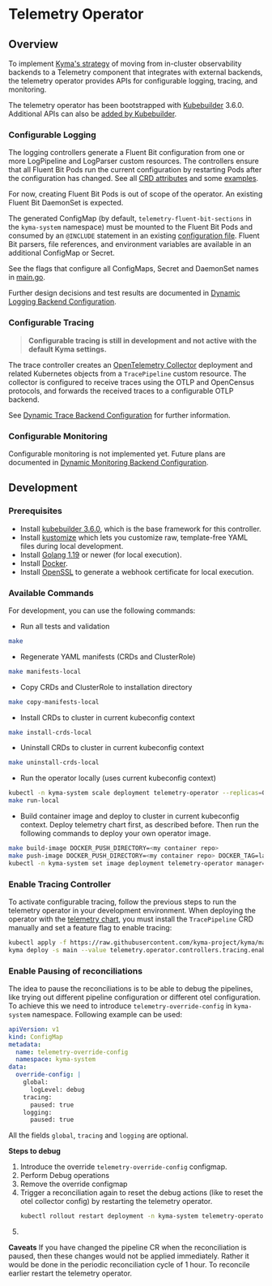 # Telemetry Operator

## Overview

To implement [Kyma's strategy](https://github.com/kyma-project/community/blob/main/concepts/observability-strategy/strategy.md) of moving from in-cluster observability backends to a Telemetry component that integrates with external backends, the telemetry operator provides APIs for configurable logging, tracing, and monitoring.

The telemetry operator has been bootstrapped with [Kubebuilder](https://github.com/kubernetes-sigs/kubebuilder) 3.6.0. Additional APIs can also be [added by Kubebuilder](https://book.kubebuilder.io/cronjob-tutorial/new-api.html).

### Configurable Logging

The logging controllers generate a Fluent Bit configuration from one or more LogPipeline and LogParser custom resources. The controllers ensure that all Fluent Bit Pods run the current configuration by restarting Pods after the configuration has changed. See all [CRD attributes](apis/telemetry/v1alpha1/logpipeline_types.go) and some [examples](config/samples).

For now, creating Fluent Bit Pods is out of scope of the operator. An existing Fluent Bit DaemonSet is expected.

The generated ConfigMap (by default, `telemetry-fluent-bit-sections` in the `kyma-system` namespace) must be mounted to the Fluent Bit Pods and consumed by an `@INCLUDE` statement in an existing [configuration file](https://docs.fluentbit.io/manual/administration/configuring-fluent-bit/classic-mode/configuration-file). Fluent Bit parsers, file references, and environment variables are available in an additional ConfigMap or Secret.

See the flags that configure all ConfigMaps, Secret and DaemonSet names in [main.go](main.go).

Further design decisions and test results are documented in [Dynamic Logging Backend Configuration](https://github.com/kyma-project/community/tree/main/concepts/observability-strategy/configurable-logging).

### Configurable Tracing

>**Configurable tracing is still in development and not active with the default Kyma settings.**

The trace controller creates an [OpenTelemetry Collector](https://opentelemetry.io/docs/collector/) deployment and related Kubernetes objects from a `TracePipeline` custom resource. The collector is configured to receive traces using the OTLP and OpenCensus protocols, and forwards the received traces to a configurable OTLP backend.

See [Dynamic Trace Backend Configuration](https://github.com/kyma-project/community/tree/main/concepts/observability-strategy/configurable-tracing) for further information.

### Configurable Monitoring

Configurable monitoring is not implemented yet. Future plans are documented in [Dynamic Monitoring Backend Configuration](https://github.com/kyma-project/community/tree/main/concepts/observability-strategy/configurable-monitoring).

## Development

### Prerequisites
- Install [kubebuilder 3.6.0](https://github.com/kubernetes-sigs/kubebuilder), which is the base framework for this controller.
- Install [kustomize](https://github.com/kubernetes-sigs/kustomize) which lets you customize raw, template-free YAML files during local development.
- Install [Golang 1.19](https://golang.org/dl/) or newer (for local execution).
- Install [Docker](https://www.docker.com/get-started).
- Install [OpenSSL](https://www.openssl.org/) to generate a webhook certificate for local execution.

### Available Commands

For development, you can use the following commands:

- Run all tests and validation

```bash
make
```

- Regenerate YAML manifests (CRDs and ClusterRole)

```bash
make manifests-local
```

- Copy CRDs and ClusterRole to installation directory

```bash
make copy-manifests-local
```

- Install CRDs to cluster in current kubeconfig context

```bash
make install-crds-local
```

- Uninstall CRDs to cluster in current kubeconfig context

```bash
make uninstall-crds-local
```

- Run the operator locally (uses current kubeconfig context)

```bash
kubectl -n kyma-system scale deployment telemetry-operator --replicas=0 # Scale down in-cluster telemetry-operator
make run-local
```

- Build container image and deploy to cluster in current kubeconfig context. Deploy telemetry chart first, as described before. Then run the following commands to deploy your own operator image.

```bash
make build-image DOCKER_PUSH_DIRECTORY=<my container repo>
make push-image DOCKER_PUSH_DIRECTORY=<my container repo> DOCKER_TAG=latest
kubectl -n kyma-system set image deployment telemetry-operator manager=<my container repo>/telemetry-operator:latest
```

### Enable Tracing Controller

To activate configurable tracing, follow the previous steps to run the telemetry operator in your development environment. When deploying the operator with the [telemetry chart](https://github.com/kyma-project/kyma/tree/main/resources/telemetry), you must install the `TracePipeline` CRD manually and set a feature flag to enable tracing:

```bash
kubectl apply -f https://raw.githubusercontent.com/kyma-project/kyma/main/components/telemetry-operator/config/crd/bases/telemetry.kyma-project.io_tracepipelines.yaml
kyma deploy -s main --value telemetry.operator.controllers.tracing.enabled=true
```


### Enable Pausing of reconciliations
The idea to pause the reconciliations is to be able to debug the pipelines, like trying out different pipeline configuration or different otel configuration. To achieve this we need to introduce `telemetry-override-config` in `kyma-system`
namespace. Following example can be used:
```yaml
apiVersion: v1
kind: ConfigMap
metadata:
  name: telemetry-override-config
  namespace: kyma-system
data:
  override-config: |
    global:
      logLevel: debug
    tracing:
      paused: true
    logging:
      paused: true
```
All the fields `global`, `tracing` and `logging` are optional.


**Steps to debug**
1. Introduce the override `telemetry-override-config` configmap.
2. Perform Debug operations
3. Remove the override configmap
4. Trigger a reconciliation again to reset the debug actions (like to reset the otel collector config) by restarting the telemetry operator.
   ```bash
   kubectl rollout restart deployment -n kyma-system telemetry-operator
5. ```

**Caveats**
If you have changed the pipeline CR when the reconciliation is paused, then these changes would not be applied immediately. Rather it would be done in the periodic reconciliation cycle of 1 hour. To reconcile earlier restart the telemetry operator.
